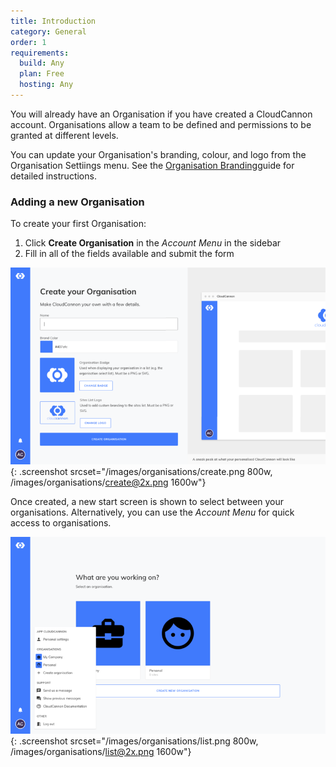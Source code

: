 ```yaml
---
title: Introduction
category: General
order: 1
requirements:
  build: Any
  plan: Free
  hosting: Any
---
```


You will already have an Organisation if you have created a CloudCannon account. Organisations allow a team to be defined and permissions to be granted at different levels.

You can update your Organisation's branding, colour, and logo from the Organisation Settiings menu. See the&nbsp;[Organisation Branding](/organisations/branding/)guide for detailed instructions.

### Adding a new Organisation

To create your first Organisation:

1. Click **Create Organisation** in the *Account Menu* in the sidebar
2. Fill in all of the fields available and submit the form

![Adding an Organisation Interface](/images/organisations/create.png){: .screenshot srcset="/images/organisations/create.png 800w, /images/organisations/create@2x.png 1600w"}

Once created, a new start screen is shown to select between your organisations. Alternatively, you can use the *Account Menu* for quick access to organisations.

![Organisation List Interface](/images/organisations/list.png){: .screenshot srcset="/images/organisations/list.png 800w, /images/organisations/list@2x.png 1600w"}
